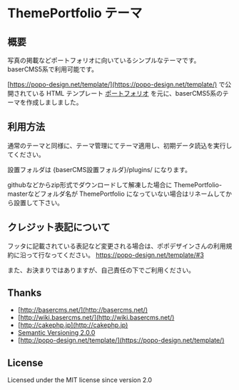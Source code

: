 # ThemePortfolio テーマ

## 概要

写真の掲載などポートフォリオに向いているシンプルなテーマです。baserCMS5系で利用可能です。

[https://popo-design.net/template/](https://popo-design.net/template/) で公開されている HTML テンプレート
[ポートフォリオ](https://popo-design.net/template/#1) を元に、baserCMS5系のテーマを作成しましました。

## 利用方法

通常のテーマと同様に、テーマ管理にてテーマ適用し、初期データ読込を実行してください。

設置フォルダは
{baserCMS設置フォルダ}/plugins/
になります。

githubなどからzip形式でダウンロードして解凍した場合に ThemePortfolio-masterなどフォルダ名が ThemePortfolio になっていない場合はリネームしてから設置して下さい。

## クレジット表記について

フッタに記載されている表記など変更される場合は、ポポデザインさんの利用規約に沿って行なってください。
https://popo-design.net/template/#3

また、お決まりではありますが、自己責任の下でご利用ください。


## Thanks

-   [http://basercms.net/](http://basercms.net/)
-   [http://wiki.basercms.net/](http://wiki.basercms.net/)
-   [http://cakephp.jp](http://cakephp.jp)
-   [Semantic Versioning 2.0.0](http://semver.org/lang/ja/)
-   [http://popo-design.net/template/](https://popo-design.net/template/)

License
-------

Licensed under the MIT license since version 2.0
